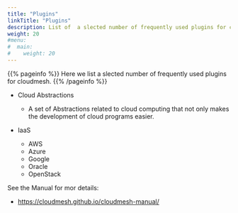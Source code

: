 ```yaml
---
title: "Plugins"
linkTitle: "Plugins"
description: List of  a slected number of frequently used plugins for cloudmesh. 
weight: 20
#menu:
#  main:
#    weight: 20
---
```


{{% pageinfo %}}
Here we list a slected number of frequently used plugins for cloudmesh. 
{{% /pageinfo %}}


* Cloud Abstractions
  * A set of Abstractions related to cloud computing that not only
    makes the development of cloud programs easier.

* IaaS
  * AWS
  * Azure
  * Google
  * Oracle
  * OpenStack

See the Manual for mor details:

* <https://cloudmesh.github.io/cloudmesh-manual/>
